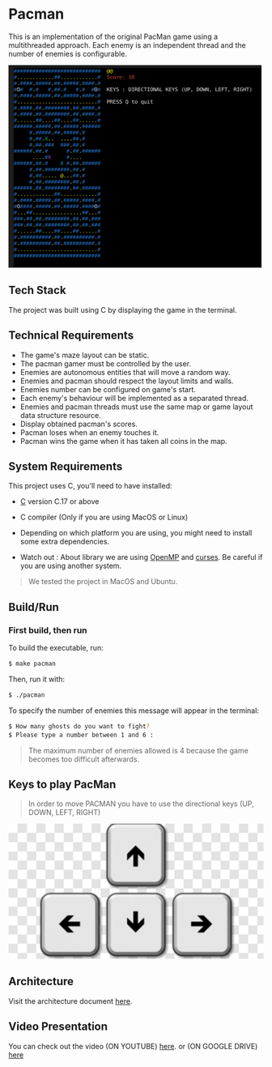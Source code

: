 # Pacman

This is an implementation of the original PacMan game using a multithreaded approach.
Each enemy is an independent thread and the number of enemies is configurable.

<img src = "./image/pacmanScreenshot.png" width="500" height="400">


## Tech Stack

The project was built using C by displaying the game in the terminal.

## Technical Requirements

* The game's maze layout can be static.
* The pacman gamer must be controlled by the user.
* Enemies are autonomous entities that will move a random way.
* Enemies and pacman should respect the layout limits and walls.
* Enemies number can be configured on game's start.
* Each enemy's behaviour will be implemented as a separated thread.
* Enemies and pacman threads must use the same map or game layout data structure resource.
* Display obtained pacman's scores.
* Pacman loses when an enemy touches it.
* Pacman wins the game when it has taken all coins in the map.

## System Requirements

This project uses C, you'll need to have installed:

* [C](https://docs.microsoft.com/en-us/cpp/build/vscpp-step-0-installation?view=msvc-170) version C.17 or above
* C compiler (Only if you are using MacOS or Linux)
* Depending on which platform you are using, you might need to install some extra dependencies.

* Watch out : About library we are using [OpenMP](https://www.openmp.org) and [curses](https://pubs.opengroup.org/onlinepubs/7908799/xcurses/curses.h.html). Be careful if you are using another system.

> We tested the project in MacOS and Ubuntu.

## Build/Run

### First build, then run

To build the executable, run:

```bash
$ make pacman
```

Then, run it with:

```bash
$ ./pacman
```

To specify the number of enemies this message will appear in the terminal:

```bash
$ How many ghosts do you want to fight?
$ Please type a number between 1 and 6 : 
 ```

> The maximum number of enemies allowed is 4 because the game becomes too difficult afterwards.

## Keys to play PacMan

> In order to move PACMAN you have to use the directional keys (UP, DOWN, LEFT, RIGHT)

![capture](./image/key.jpg)

## Architecture

Visit the architecture document [here](./ARCHITECTURE.md).

## Video Presentation

You can check out the video (ON YOUTUBE) [here](https://youtu.be/YPKH_-kuvEM). or (ON GOOGLE DRIVE) [here](https://drive.google.com/file/d/1tnYQeMkFs7FpUO49XP_EwASsy3v7aRQo/view?usp=sharing)